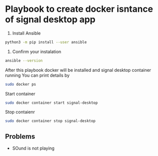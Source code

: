 #  Playbook to create docker isntance of signal desktop app

1. Install Ansible
```sh
python3 -m pip install --user ansible
```

1. Confirm your instalation
```sh
ansible --version
```

After this playbook docker will be installed and signal desktop container running
You can print details by 
```sh
sudo docker ps
```

Start container
```sh
sudo docker container start signal-desktop
```

Stop contaienr
```sh
sudo docker container stop signal-desktop
```
## Problems
- SOund is not playing
